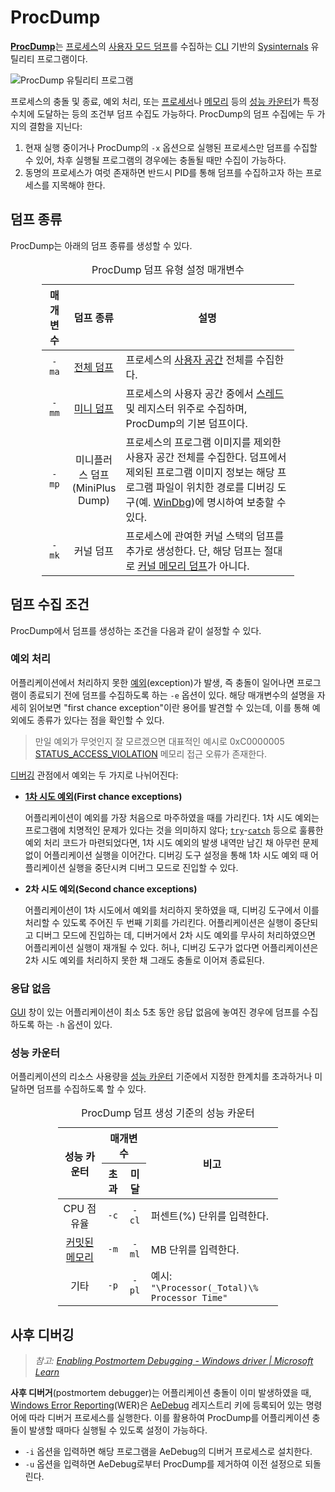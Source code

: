 # ProcDump
[**ProcDump**](https://aka.ms/procdump)는 [프로세스](Process.md)의 [사용자 모드 덤프](Dump.md#사용자-모드-덤프)를 수집하는 [CLI](https://ko.wikipedia.org/wiki/명령_줄_인터페이스) 기반의 [Sysinternals](Sysinternals.md) 유틸리티 프로그램이다.

![ProcDump 유틸리티 프로그램](./images/sysinternals_procdump.png)

프로세스의 충돌 및 종료, 예외 처리, 또는 [프로세서](Processor.md)나 [메모리](Memory.md) 등의 [성능 카운터](Perfmon.md#성능-카운터)가 특정 수치에 도달하는 등의 조건부 덤프 수집도 가능하다. ProcDump의 덤프 수집에는 두 가지의 결함을 지닌다:

1. 현재 실행 중이거나 ProcDump의 `-x` 옵션으로 실행된 프로세스만 덤프를 수집할 수 있어, 차후 실행될 프로그램의 경우에는 충돌될 때만 수집이 가능하다.
2. 동명의 프로세스가 여럿 존재하면 반드시 PID를 통해 덤프를 수집하고자 하는 프로세스를 지목해야 한다.

## 덤프 종류
ProcDump는 아래의 덤프 종류를 생성할 수 있다.

<table style="width: 80%; margin-left: auto; margin-right: auto;"><caption style="caption-side: top;">ProcDump 덤프 유형 설정 매개변수</caption><colgroup><col style="width: 10%;"/><col style="width: 20%;"/><col style="width: 70%;"/></colgroup><thead><tr><th style="text-align: center;">매개변수</th><th style="text-align: center;">덤프 종류</th><th style="text-align: center;">설명</th></tr></thead><tbody><tr><td style="text-align: center;"><code>-ma</code></td><td style="text-align: center;"><a href="Dump.md#전체-덤프">전체 덤프</a></td><td>프로세스의 <a href="Process.md#가상-주소-공간">사용자 공간</a> 전체를 수집한다.</td></tr><tr><td style="text-align: center;"><code>-mm</code></td><td style="text-align: center;"><a href="Dump.md#미니-덤프">미니 덤프</a></td><td>프로세스의 사용자 공간 중에서 <a href="Thread.md">스레드</a> 및 레지스터 위주로 수집하며, ProcDump의 기본 덤프이다.</td></tr><tr><td style="text-align: center;"><code>-mp</code></td><td style="text-align: center;">미니플러스 덤프<br/>(MiniPlus Dump)</td><td>프로세스의 프로그램 이미지를 제외한 사용자 공간 전체를 수집한다. 덤프에서 제외된 프로그램 이미지 정보는 해당 프로그램 파일이 위치한 경로를 디버깅 도구(예. <a href="WinDbg.md">WinDbg</a>)에 명시하여 보충할 수 있다.</td></tr><tr><td style="text-align: center;"><code>-mk</code></td><td style="text-align: center;">커널 덤프</td><td>프로세스에 관여한 커널 스택의 덤프를 추가로 생성한다. 단, 해당 덤프는 절대로 <a href="Dump.md#커널-메모리-덤프">커널 메모리 덤프</a>가 아니다.</td></tr></tbody></table>

## 덤프 수집 조건
ProcDump에서 덤프를 생성하는 조건을 다음과 같이 설정할 수 있다.

### 예외 처리
어플리케이션에서 처리하지 못한 [예외](Cpp.md#예외-처리)(exception)가 발생, 즉 충돌이 일어나면 프로그램이 종료되기 전에 덤프를 수집하도록 하는 `-e` 옵션이 있다. 해당 매개변수의 설명을 자세히 읽어보면 "first chance exception"이란 용어를 발견할 수 있는데, 이를 통해 예외에도 종류가 있다는 점을 확인할 수 있다.

> 만일 예외가 무엇인지 잘 모르겠으면 대표적인 예시로 0xC0000005 [STATUS_ACCESS_VIOLATION](https://learn.microsoft.com/en-us/openspecs/windows_protocols/ms-erref/596a1078-e883-4972-9bbc-49e60bebca55) 메모리 접근 오류가 존재한다.

[디버깅](https://en.wikipedia.org/wiki/Debugging) 관점에서 예외는 두 가지로 나뉘어진다:

* **[1차 시도 예외](https://learn.microsoft.com/en-us/archive/blogs/davidklinems/what-is-a-first-chance-exception)(First chance exceptions)**

    어플리케이션이 예외를 가장 처음으로 마주하였을 때를 가리킨다. 1차 시도 예외는 프로그램에 치명적인 문제가 있다는 것을 의미하지 않다; [`try`](Cpp.md#try-catch-예외-처리문)-[`catch`](Cpp.md#try-catch-예외-처리문) 등으로 훌륭한 예외 처리 코드가 마련되었다면, 1차 시도 예외의 발생 내역만 남긴 채 아무런 문제 없이 어플리케이션 실행을 이어간다. 디버깅 도구 설정을 통해 1차 시도 예외 때 어플리케이션 실행을 중단시켜 디버그 모드로 진입할 수 있다.

* **2차 시도 예외(Second chance exceptions)**

    어플리케이션이 1차 시도에서 예외를 처리하지 못하였을 때, 디버깅 도구에서 이를 처리할 수 있도록 주어진 두 번째 기회를 가리킨다. 어플리케이션은 실행이 중단되고 디버그 모드에 진입하는 데, 디버거에서 2차 시도 예외를 무사히 처리하였으면 어플리케이션 실행이 재개될 수 있다. 허나, 디버깅 도구가 없다면 어플리케이션은 2차 시도 예외를 처리하지 못한 채 그래도 충돌로 이어져 종료된다.

### 응답 없음
[GUI](https://en.wikipedia.org/wiki/Graphical_user_interface) 창이 있는 어플리케이션이 최소 5초 동안 응답 없음에 놓여진 경우에 덤프를 수집하도록 하는 `-h` 옵션이 있다.

### 성능 카운터
어플리케이션의 리소스 사용량을 [성능 카운터](Perfmon.md#성능-카운터) 기준에서 지정한 한계치를 초과하거나 미달하면 덤프를 수집하도록 할 수 있다.

<table style="width: 70%; margin-left: auto; margin-right: auto;"><caption style="caption-side: top;">ProcDump 덤프 생성 기준의 성능 카운터</caption><colgroup><col style="width: 20%;"/><col style="width: 10%;"/><col style="width: 10%;"/><col style="width: 60%;"/></colgroup><thead><tr><th rowspan="2" style="text-align: center;">성능 카운터</th><th colspan="2" style="text-align: center; border-bottom-style: none;">매개변수</th><th rowspan="2" style="text-align: center;">비고</th></tr><tr><th style="text-align: center;">초과</th><th style="text-align: center;">미달</th></tr></thead><tbody><tr><td style="text-align: center;">CPU 점유율</td><td style="text-align: center;"><code>-c</code></td><td style="text-align: center;"><code>-cl</code></td><td>퍼센트(%) 단위를 입력한다.</td></tr><tr><td style="text-align: center;"><a href="Memory.md#페이지">커밋된 메모리</a></td><td style="text-align: center;"><code>-m</code></td><td style="text-align: center;"><code>-ml</code></td><td>MB 단위를 입력한다.</td></tr><tr><td style="text-align: center;">기타</td><td style="text-align: center;"><code>-p</code></td><td style="text-align: center;"><code>-pl</code></td><td>예시: <code>"\Processor(_Total)\% Processor Time"</code></td></tr></tbody></table>

## 사후 디버깅
> *참고: [Enabling Postmortem Debugging - Windows driver | Microsoft Learn](https://learn.microsoft.com/en-us/windows-hardware/drivers/debugger/enabling-postmortem-debugging#window-sysinternals-procdump)*

**사후 디버거**(postmortem debugger)는 어플리케이션 충돌이 이미 발생하였을 때, [Windows Error Reporting](WER.md)(WER)은 [AeDebug](https://learn.microsoft.com/en-us/windows/win32/debug/configuring-automatic-debugging#configuring-automatic-debugging-for-application-crashes) 레지스트리 키에 등록되어 있는 명령어에 따라 디버거 프로세스를 실행한다. 이를 활용하여 ProcDump를 어플리케이션 충돌이 발생할 때마다 실행될 수 있도록 설정이 가능하다.

* `-i` 옵션을 입력하면 해당 프로그램을 AeDebug의 디버거 프로세스로 설치한다.
* `-u` 옵션을 입력하면 AeDebug로부터 ProcDump를 제거하여 이전 설정으로 되돌린다.
